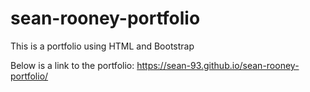 # sean-rooney-portfolio
This is a portfolio using HTML and Bootstrap

Below is a link to the portfolio:
https://sean-93.github.io/sean-rooney-portfolio/
